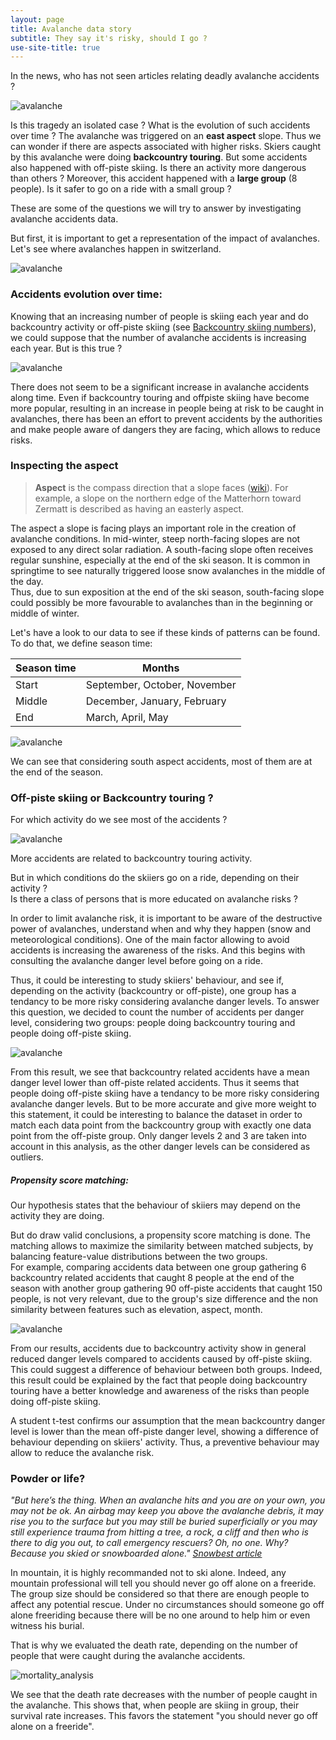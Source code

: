 ```yaml
---
layout: page
title: Avalanche data story
subtitle: They say it's risky, should I go ?
use-site-title: true
---
```


In the news, who has not seen articles relating deadly avalanche accidents ?

![avalanche](img/accident_31_01_2015.jpg)

Is this tragedy an isolated case ?
What is the evolution of such accidents over time ?
The avalanche was triggered on an **east aspect** slope. Thus we can wonder if there are aspects associated with higher risks. 
Skiers caught by this avalanche were doing **backcountry touring**. But some accidents also happened with off-piste skiing. Is there an activity more dangerous than others ?
Moreover, this accident happened with a **large group** (8 people). Is it safer to go on a ride with a small group ?

These are some of the questions we will try to answer by investigating avalanche accidents data.

But first, it is important to get a representation of the impact of avalanches. Let's see where avalanches happen in switzerland.


![avalanche](img/images_data_story/map.png)

### Accidents evolution over time:

Knowing that an increasing number of people is skiing each year and do backcountry activity or off-piste skiing (see [Backcountry skiing numbers](https://books.google.ch/books?id=V3BADwAAQBAJ)), we could suppose that the number of avalanche accidents is increasing each year. But is this true ?

![avalanche](img/images_data_story/time_evolution.png)

There does not seem to be a significant increase in avalanche accidents along time. Even if backcountry touring and offpiste skiing have become more popular, resulting in an increase in people being at risk to be caught in avalanches, there has been an effort to prevent accidents by the authorities and make people aware of dangers they are facing, which allows to reduce risks.

### Inspecting the aspect

> **Aspect** is the compass direction that a slope faces ([wiki](https://en.wikipedia.org/wiki/Aspect_(geography))). For example, a slope on the northern edge of the Matterhorn toward Zermatt is described as having an easterly aspect.

The aspect a slope is facing plays an important role in the creation of avalanche conditions.
In mid-winter, steep north-facing slopes are not exposed to any direct solar radiation. A south-facing slope often receives regular sunshine, especially at the end of the ski season. It is common in springtime to see naturally triggered loose snow avalanches in the middle of the day.
<br>
Thus, due to sun exposition at the end of the ski season, south-facing slope could possibly be more favourable to avalanches than in the beginning or middle of winter.

Let's have a look to our data to see if these kinds of patterns can be found.
To do that, we define season time:

| Season time | Months                        |
| ----------- | ----------------------------- |
| Start       | September, October,  November |
| Middle      | December, January, February   |
| End         | March, April, May             |



![avalanche](img/images_data_story/aspect_analysis.png)

We can see that considering south aspect accidents, most of them are at the end of the season.

###  Off-piste skiing or Backcountry touring ?

For which activity do we see most of the accidents ?

![avalanche](img/images_data_story/activity_count.png)

More accidents are related to backcountry touring activity.

But in which conditions do the skiiers go on a ride, depending on their activity ?
<br>
Is there a class of persons that is more educated on avalanche risks ?

In order to limit avalanche risk, it is important to be aware of the destructive power of avalanches, understand when and why they happen (snow and meteorological conditions).
One of the main factor allowing to avoid accidents is increasing the awareness of the risks. And this begins with consulting the avalanche danger level before going on a ride.

Thus, it could be interesting to study skiiers' behaviour, and see if, depending on the activity (backcountry or off-piste), one group has a tendancy to be more risky considering avalanche danger levels.
To answer this question, we decided to count the number of accidents per danger level, considering two groups: people doing backcountry touring and people doing off-piste skiing.

![avalanche](img/images_data_story/capture.jpg)

From this result, we see that backcountry related accidents have a mean danger level lower than off-piste related accidents. Thus it seems that people doing off-piste skiing have a tendancy to be more risky considering avalanche danger levels.
But to be more accurate and give more weight to this statement, it could be interesting to balance the dataset in order to match each data point from the backcountry group with exactly one data point from the off-piste group.
Only danger levels 2 and 3 are taken into account in this analysis, as the other danger levels can be considered as outliers.

##### Propensity score matching:

Our hypothesis states that the behaviour of skiiers may depend on the activity they are doing.

But do draw valid conclusions, a propensity score matching is done. The matching allows to maximize the similarity between matched subjects, by balancing feature-value distributions between the two groups.
<br> For example, comparing accidents data between one group gathering 6 backcountry related accidents that caught 8 people at the end of the season with another group gathering 90 off-piste accidents that caught 150 people, is not very relevant, due to the group's size difference and the non similarity between features such as elevation, aspect, month.

![avalanche](img/images_data_story/activity_danger_level.png)

From our results, accidents due to backcountry activity show in general reduced danger levels compared to accidents caused by off-piste skiing. This could suggest a difference of behaviour between both groups. Indeed, this result could be explained by the fact that people doing backcountry touring have a better knowledge and awareness of the risks than people doing off-piste skiing.

A student t-test confirms our assumption that the mean backcountry danger level is lower than the mean off-piste danger level, showing a difference of behaviour depending on skiiers' activity.
Thus, a preventive behaviour may allow to reduce the avalanche risk.

### Powder or life?

_"But here’s the thing. When an avalanche hits and you are on your own, you may not be ok. An airbag may keep you above the avalanche debris, it may rise you to the surface but you may still be buried superficially or you may still experience trauma from hitting a tree, a rock, a cliff and then who is there to dig you out, to call emergency rescuers?
Oh, no one. Why? Because you skied or snowboarded alone." [Snowbest article](http://www.snowsbest.com/ski-or-board-off-piste-alone-dont-be-an-idiot/)_

In mountain, it is highly recommanded not to ski alone. Indeed, any mountain professional will tell you should never go off alone on a freeride. The group size should be considered so that there are enough people to affect any potential rescue. Under no circumstances should someone go off alone freeriding because there will be no one around to help him or even witness his burial.

That is why we evaluated the death rate, depending on the number of people that were caught during the avalanche accidents.

![mortality_analysis](img/images_data_story/death_rate.png)

We see that the death rate decreases with the number of people caught in the avalanche. This shows that, when people are skiing in group, their survival rate increases. This favors the statement "you should never go off alone on a freeride".
